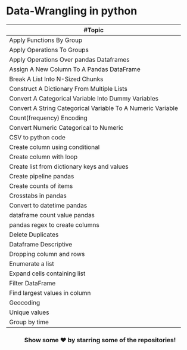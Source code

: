 # Data-Wrangling in python

| #Topic |
|---------|
| Apply Functions By Group |
| Apply Operations To Groups |
| Apply Operations Over pandas Dataframes |
| Assign A New Column To A Pandas DataFrame |
| Break A List Into N-Sized Chunks |
| Construct A Dictionary From Multiple Lists |
| Convert A Categorical Variable Into Dummy Variables |
| Convert A String Categorical Variable To A Numeric Variable |
| Count(frequency) Encoding |
| Convert Numeric Categorical to Numeric |
| CSV to python code |
| Create column using conditional |
| Create column with loop |
| Create list from dictionary keys and values |
| Create pipeline pandas |
| Create counts of items |
| Crosstabs in pandas|
| Convert to datetime pandas |
| dataframe count value pandas |
| pandas regex to create columns |
| Delete Duplicates |
| Dataframe Descriptive|
|Dropping column and rows|
|Enumerate a list|
|Expand cells containing list|
|Filter DataFrame|
|Find largest values in column|
|Geocoding|
|Unique values|
| Group by time|


<div align="center">

### Show some ❤️ by starring some of the repositories!

</div>
